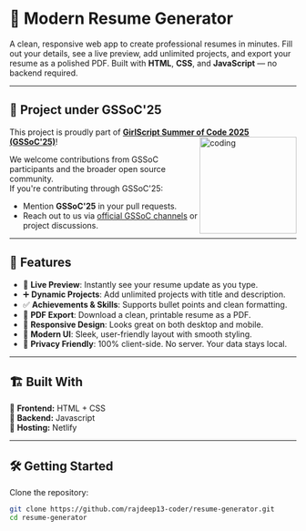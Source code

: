 # 📝 Modern Resume Generator

A clean, responsive web app to create professional resumes in minutes. Fill out your details, see a live preview, add unlimited projects, and export your resume as a polished PDF. Built with **HTML**, **CSS**, and **JavaScript** — no backend required.

---

## 🚀 Project under GSSoC'25

This project is proudly part of **[GirlScript Summer of Code 2025 (GSSoC'25)](https://gssoc.girlscript.tech/)**! <img align="right" alt="coding" width="170" src="https://cdn-images-1.medium.com/max/1200/1*ZfYWXN0zA6TqQQ7wGNJUOg.jpeg">

We welcome contributions from GSSoC participants and the broader open source community.  
If you're contributing through GSSoC'25:
- Mention **GSSoC'25** in your pull requests.
- Reach out to us via [official GSSoC channels](https://gssoc.girlscript.tech/) or project discussions.

---

## 🚀 Features

- 🔄 **Live Preview**: Instantly see your resume update as you type.
- ➕ **Dynamic Projects**: Add unlimited projects with title and description.
- ✅ **Achievements & Skills**: Supports bullet points and clean formatting.
- 📄 **PDF Export**: Download a clean, printable resume as a PDF.
- 📱 **Responsive Design**: Looks great on both desktop and mobile.
- 🧼 **Modern UI**: Sleek, user-friendly layout with smooth styling.
- 🔐 **Privacy Friendly**: 100% client-side. No server. Your data stays local.
---

## 🏗️ Built With  
🔹 **Frontend:** HTML + CSS   
🔹 **Backend:** Javascript  
🔹 **Hosting:** Netlify  

---
## 🛠️ Getting Started

Clone the repository:

```bash
git clone https://github.com/rajdeep13-coder/resume-generator.git
cd resume-generator
